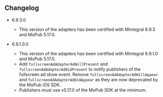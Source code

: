 ## Changelog
* 6.9.3.0
   * This version of the adapters has been certified with Mintegral 6.9.3 and MoPub 5.17.0.

* 6.9.1.0.0
   * This version of the adapters has been certified with Mintegral 6.9.1.0 and MoPub 5.17.0.
   * Add `fullscreenAdAdapterAdWillPresent` and `fullscreenAdAdapterAdDidPresent` to notify publishers of the fullscreen ad show event. Remove `fullscreenAdAdapterAdWillAppear` and  `fullscreenAdAdapterAdDidAppear` as they are now deprecated by the MoPub iOS SDK.
   * Publishers must use v5.17.0 of the MoPub SDK at the minimum.
